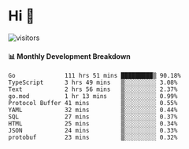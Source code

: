 # Hi 👋
 
![visitors](https://visitor-badge.glitch.me/badge?page_id=sorcererxw.sorcererx)

#### 📊 Monthly Development Breakdown

<!--START_SECTION:waka-->
```text
Go              111 hrs 51 mins █████████▒ 90.18%
TypeScript      3 hrs 49 mins   ▒░░░░░░░░░ 3.08%
Text            2 hrs 56 mins   ▒░░░░░░░░░ 2.37%
go.mod          1 hr 13 mins    ▒░░░░░░░░░ 0.99%
Protocol Buffer 41 mins         ▒░░░░░░░░░ 0.55%
YAML            32 mins         ▒░░░░░░░░░ 0.44%
SQL             27 mins         ▒░░░░░░░░░ 0.37%
HTML            25 mins         ▒░░░░░░░░░ 0.34%
JSON            24 mins         ▒░░░░░░░░░ 0.33%
protobuf        23 mins         ▒░░░░░░░░░ 0.32%
```
<!--END_SECTION:waka-->
